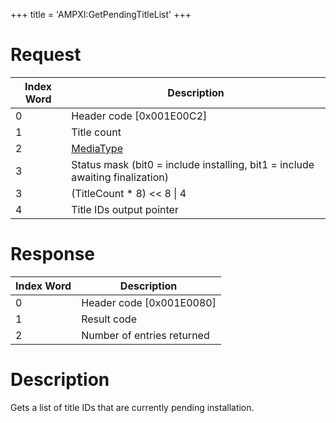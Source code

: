 +++
title = 'AMPXI:GetPendingTitleList'
+++

# Request

| Index Word | Description                                                                   |
|------------|-------------------------------------------------------------------------------|
| 0          | Header code \[0x001E00C2\]                                                    |
| 1          | Title count                                                                   |
| 2          | [MediaType](Filesystem_services#MediaType "wikilink")                         |
| 3          | Status mask (bit0 = include installing, bit1 = include awaiting finalization) |
| 3          | (TitleCount \* 8) \<\< 8 \| 4                                                 |
| 4          | Title IDs output pointer                                                      |

# Response

| Index Word | Description                |
|------------|----------------------------|
| 0          | Header code \[0x001E0080\] |
| 1          | Result code                |
| 2          | Number of entries returned |

# Description

Gets a list of title IDs that are currently pending installation.